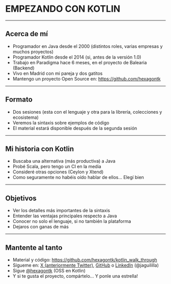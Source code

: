
# EMPEZANDO CON KOTLIN

---

## Acerca de mí
* Programador en Java desde el 2000 (distintos roles, varias empresas y muchos proyectos)
  <!-- .element: class="fragment" data-fragment-index="1" -->
* Programador Kotlin desde el 2014 (si, antes de la versión 1.0)
  <!-- .element: class="fragment" data-fragment-index="2" -->
* Trabajo en Paradigma hace 6 meses, en el proyecto de Balearia (Backend)
  <!-- .element: class="fragment" data-fragment-index="3" -->
* Vivo en Madrid con mi pareja y dos gatitos
  <!-- .element: class="fragment" data-fragment-index="4" -->
* Mantengo un proyecto Open Source en:
  <!-- .element: class="fragment" data-fragment-index="5" -->
  https://github.com/hexagontk
  <!-- .element: class="fragment" data-fragment-index="5" -->

---

## Formato
* Dos sesiones (esta con el lenguaje y otra para la librería, colecciones y ecosistema)
  <!-- .element: class="fragment" data-fragment-index="1" -->
* Veremos la sintaxis sobre ejemplos de código
  <!-- .element: class="fragment" data-fragment-index="2" -->
* El material estará disponible después de la segunda sesión
  <!-- .element: class="fragment" data-fragment-index="3" -->

---

## Mi historia con Kotlin
* Buscaba una alternativa (más productiva) a Java
  <!-- .element: class="fragment" data-fragment-index="1" -->
* Probé Scala, pero tengo un CI en la media
  <!-- .element: class="fragment" data-fragment-index="2" -->
* Consideré otras opciones (Ceylon y Xtend)
  <!-- .element: class="fragment" data-fragment-index="3" -->
* Como seguramente no habéis oído hablar de ellos... Elegí bien
  <!-- .element: class="fragment" data-fragment-index="4" -->

---

## Objetivos
* Ver los detalles más importantes de la sintaxis
  <!-- .element: class="fragment" data-fragment-index="1" -->
* Entender las ventajas principales respecto a Java
  <!-- .element: class="fragment" data-fragment-index="2" -->
* Conocer no solo el lenguaje, si no también la plataforma
  <!-- .element: class="fragment" data-fragment-index="3" -->
* Dejaros con ganas de más
  <!-- .element: class="fragment" data-fragment-index="4" -->

---

<!-- .slide: data-visibility="hidden" -->

## Mantente al tanto
* Material y código: https://github.com/hexagontk/kotlin_walk_through
* Sígueme en: [X (anteriormente Twitter)][Twitter], [GitHub] o [LinkedIn] (@jaguililla)
* Sigue [@hexagontk] (OSS en Kotlin)
* Y si te gusta el proyecto, compártelo... Y ponle una estrella!

[@hexagontk]: https://twitter.com/hexagontk
[Twitter]: https://twitter.com/jaguililla
[GitHub]: https://github.com/jaguililla
[LinkedIn]: https://www.linkedin.com/in/jaguililla
